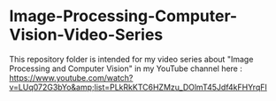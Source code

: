 # Image-Processing-Computer-Vision-Video-Series
This repository folder is intended for my video series about "Image Processing and Computer Vision" in my YouTube channel here : https://www.youtube.com/watch?v=LUq072G3bYo&amp;list=PLkRkKTC6HZMzu_DOlmT45Jdf4kFHYrqFI 
